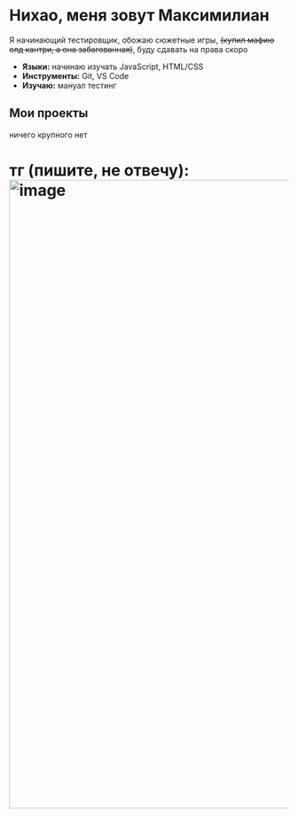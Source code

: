 # Нихао, меня зовут Максимилиан
Я начинающий тестировщик, обожаю сюжетные игры,  ~~(купил мафию олд кантри, а она забагованная)~~, буду сдавать на права скоро
- **Языки:** начинаю изучать JavaScript, HTML/CSS  
- **Инструменты:** Git, VS Code 
- **Изучаю:** мануал тестинг
## Мои проекты  
ничего крупного нет

# тг (пишите, не отвечу): <img width="948" height="1135" alt="image" src="https://github.com/user-attachments/assets/7c39adab-4830-4609-8ad4-fbd136020b90" />
